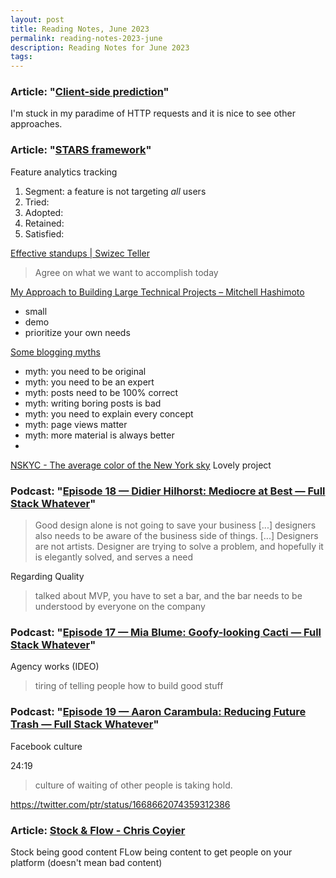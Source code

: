 ```yaml
---
layout: post
title: Reading Notes, June 2023
permalink: reading-notes-2023-june
description: Reading Notes for June 2023
tags:
---
```


### Article: "[Client-side prediction](https://en.wikipedia.org/wiki/Client-side_prediction)"

I'm stuck in my paradime of HTTP requests and it is nice to see other approaches.

### Article: "[STARS framework](https://www.starsframework.org/)"

Feature analytics tracking

1. Segment: a feature is not targeting _all_ users
2. Tried:
3. Adopted:
4. Retained:
5. Satisfied:

[Effective standups | Swizec Teller](https://swizec.com/blog/effective-standups/)

> Agree on what we want to accomplish today

[My Approach to Building Large Technical Projects – Mitchell Hashimoto](https://mitchellh.com/writing/building-large-technical-projects)

- small
- demo
- prioritize your own needs

[Some blogging myths](https://jvns.ca/blog/2023/06/05/some-blogging-myths/)

- myth: you need to be original
- myth: you need to be an expert
- myth: posts need to be 100% correct
- myth: writing boring posts is bad
- myth: you need to explain every concept
- myth: page views matter
- myth: more material is always better
-

[NSKYC - The average color of the New York sky](https://nskyc.com/)
Lovely project

### Podcast: "[Episode 18 — Didier Hilhorst: Mediocre at Best — Full Stack Whatever](https://fullstackwhatever.com/episode/didier-hilhorst-mediocre-at-best)"

> Good design alone is not going to save your business [...] designers also needs to be aware of the business side of things. [...] Designers are not artists. Designer are trying to solve a problem, and hopefully it is elegantly solved, and serves a need

Regarding Quality

> talked about MVP, you have to set a bar, and the bar needs to be understood by everyone on the company

### Podcast: "[Episode 17 — Mia Blume: Goofy-looking Cacti — Full Stack Whatever](https://fullstackwhatever.com/episode/mia-blume-goofy-looking-cacti)"

Agency works (IDEO)

> tiring of telling people how to build good stuff

### Podcast: "[Episode 19 — Aaron Carambula: Reducing Future Trash — Full Stack Whatever](https://fullstackwhatever.com/episode/aaron-carambula-reducing-future-trash)"

Facebook culture

24:19

> culture of waiting of other people is taking hold.

https://twitter.com/ptr/status/1668662074359312386

### Article: [Stock & Flow - Chris Coyier](https://chriscoyier.net/2023/06/21/stock-flow/)

Stock being good content
FLow being content to get people on your platform (doesn't mean bad content)
